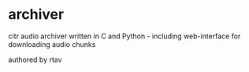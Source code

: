 archiver
========

citr audio archiver written in C and Python - including web-interface for downloading audio chunks

authored by rtav

